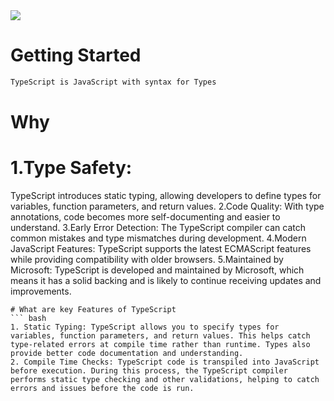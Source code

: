<!DOCTYPE html>
<html lang="en">
<head>
    <meta charset="UTF-8">
    <meta name="viewport" content="width=device-width, initial-scale=1.0">
</head>
<body>
<img src="https://th.bing.com/th/id/OIP.b2Z9JpXGA7-nhe6Xm371AwHaEK?pid=ImgDet&rs=1" width={200}  class="image"/>


# Getting Started
``` bash
TypeScript is JavaScript with syntax for Types
```
# Why
# 1.Type Safety:
TypeScript introduces static typing, allowing developers to define types for variables, function parameters, and return values.
2.Code Quality: With type annotations, code becomes more self-documenting and easier to understand.
3.Early Error Detection: The TypeScript compiler can catch common mistakes and type mismatches during development.
4.Modern JavaScript Features: TypeScript supports the latest ECMAScript features while providing compatibility with older browsers.
5.Maintained by Microsoft: TypeScript is developed and maintained by Microsoft, which means it has a solid backing and is likely to continue receiving updates and improvements.
```
# What are key Features of TypeScript
``` bash
1. Static Typing: TypeScript allows you to specify types for variables, function parameters, and return values. This helps catch type-related errors at compile time rather than runtime. Types also provide better code documentation and understanding.
2. Compile Time Checks: TypeScript code is transpiled into JavaScript before execution. During this process, the TypeScript compiler performs static type checking and other validations, helping to catch errors and issues before the code is run.

```

</body>
</html>
